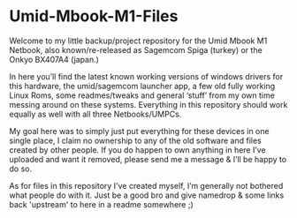 # Umid-Mbook-M1-Files

Welcome to my little backup/project repository for the Umid Mbook M1 Netbook, also known/re-released as Sagemcom Spiga (turkey) or the Onkyo BX407A4 (japan.) 

In here you’ll find the latest known working versions of windows drivers for this hardware, the umid/sagemcom launcher app, a few old fully working Linux Roms, some readmes/tweaks and general ‘stuff’ from my own time messing around on these systems. Everything in this repository should work equally as well with all three Netbooks/UMPCs.

My goal here was to simply just put everything for these devices in one single place, I claim no ownership to any of the old software and files created by other people. If you do happen to own anything in here I’ve uploaded and want it removed, please send me a message & I’ll be happy to do so.

As for files in this repository I've created myself, I’m generally not bothered what people do with it. Just be a good bro and give namedrop & some links back 'upstream' to here in a readme somewhere ;)
